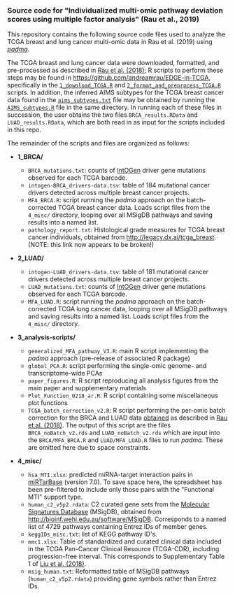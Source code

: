 
### Source code for "Individualized multi-omic pathway deviation scores  using multiple factor analysis" (Rau et al., 2019)

This repository contains the following source code files used to analyze the TCGA breast and lung cancer multi-omic data in Rau et al. (2019) using [*padma*](https://github.com/andreamrau/padma).

The TCGA breast and lung cancer data were downloaded, formatted, and pre-processed as described in [Rau et al. (2018)](https://academic.oup.com/bioinformatics/article/35/1/62/5047764); R scripts to perform these steps may be found in https://github.com/andreamrau/EDGE-in-TCGA, specifically in the [`1_download_TCGA.R`](https://github.com/andreamrau/EDGE-in-TCGA/blob/master/1_download_TCGA.R) and [`2_format_and_preprocess_TCGA.R`](https://github.com/andreamrau/EDGE-in-TCGA/blob/master/2_format_and_preprocess_TCGA.R) scripts. In addition, the inferred AIMS subtypes for the TCGA breast cancer data found in the [`aims_subtypes.txt`](https://github.com/andreamrau/EDGE-in-TCGA/blob/master/aims_subtypes.txt) file may be obtained by running the [`AIMS_subtypes.R`](https://github.com/andreamrau/EDGE-in-TCGA/blob/master/AIMS_subtypes.R) file in the same directory. In running each of these files in succession, the user obtains the two files `BRCA_results.RData` and `LUAD_results.RData`, which are both read in as input for the scripts included in this repo.

The remainder of the scripts and files are organized as follows:


- **1_BRCA/**
  - `BRCA_mutations.txt`: counts of [IntOGen](https://www.intogen.org/search?cancer=BRCA) driver gene mutations observed for each TCGA barcode.
  - `intogen-BRCA_drivers-data.tsv`: table of 184 mutational cancer drivers detected across multiple breast cancer projects.
  - `MFA_BRCA.R`: script running the *padma* approach on the batch-corrected TCGA breast cancer data. Loads script files from the `4_misc/` directory, looping over all MSigDB pathways and saving results into a named list.
  - `pathology_report.txt`: Histological grade measures for TCGA breast cancer individuals, obtained from http://legacy.dx.ai/tcga_breast. (NOTE: this link now appears to be broken!)

- **2_LUAD/**
  - `intogen-LUAD_drivers-data.tsv`: table of 181 mutational cancer drivers detected across multiple breast cancer projects.
  - `LUAD_mutations.txt`: counts of [IntOGen](https://www.intogen.org/search?cancer=LUAD) driver gene mutations observed for each TCGA barcode.
  - `MFA_LUAD.R`: script running the *padma* approach on the batch-corrected TCGA lung cancer data, looping over all MSigDB pathways and saving results into a named list. Loads script files from the `4_misc/` directory.


- **3_analysis-scripts/**

  - `generalized_MFA_pathway_V3.R`: main R script implementing the *padma* approach (pre-release of associated R package)
  - `global_PCA.R`: script performing the single-omic genome- and transcriptome-wide PCAs
  - `paper_figures.R`: R script reproducing all analysis figures from the main paper and supplementary materials
  - `Plot_Function_0218_ar.R`: R script containing some miscellaneous plot functions
  - `TCGA_batch_correction_v2.R`: R script performing the per-omic batch correction for the BRCA and LUAD data [obtained](https://github.com/andreamrau/EDGE-in-TCGA) as described in [Rau et al. (2018)](https://academic.oup.com/bioinformatics/article/35/1/62/5047764). The output of this script are the files `BRCA_noBatch_v2.rds` and `LUAD_noBatch_v2.rds` which are input into the `BRCA/MFA_BRCA.R` and `LUAD/MFA_LUAD.R` files to run *padma*. These are omitted here due to space constraints.

- **4_misc/**

  - `hsa_MTI.xlsx`: predicted miRNA-target interaction pairs in [miRTarBase](http://mirtarbase.mbc.nctu.edu.tw/php/index.php) (version 7.0). To save space here, the spreadsheet has been pre-filtered to include only those pairs with the "Functional MTI" support type.
  - `human_c2_v5p2.rdata`: C2 curated gene sets from the [Molecular Signatures Database](http://www.broad.mit.edu/gsea/msigdb/index.jsp) (MSigDB), obtained from http://bioinf.wehi.edu.au/software/MSigDB. Corresponds to a named list of 4729 pathways containing Entrez IDs of member genes.
  - `keggIDs_misc.txt`: list of KEGG pathway ID's.
  - `mmc1.xlsx`: Table of standardized and curated clinical data included in the TCGA Pan-Cancer Clinical Resource (TCGA-CDR), including progression-free interval. This corresponds to Supplementary Table 1 of [Liu et al. (2018)](https://doi.org/10.1016/j.cell.2018.02.052).
  - `msig_human.txt`: Reformatted table of MSigDB pathways (`human_c2_v5p2.rdata`) providing gene symbols rather than Entrez IDs.
